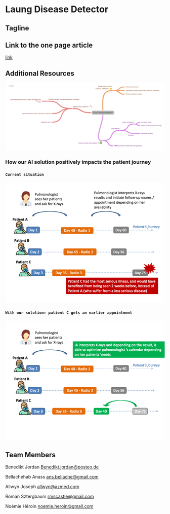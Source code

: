 # Laung Disease Detector

## Tagline

## Link to the one page article
[link](one_page_article.md)

## Additional Resources

![text](assets/lung_disease_detector_coogle.png)

### How our AI solution positively impacts the patient journey

#### `Current situation`
![alt text](assets/journey_slide_1.png "Title")

#### `With our solution: patient C gets an earlier appointment`
![alt text](assets/journey_slide_2.png "Title")


## Team Members

Benedikt Jordan Benedikt.jordan@posteo.de

Bellachehab Anass ans.bellache@gmail.com

Allwyn Joseph allwyn@azmed.com

Roman Sztergbaum rmscastle@gmail.com

Noémie Héroin  noemie.heroin@gmail.com
